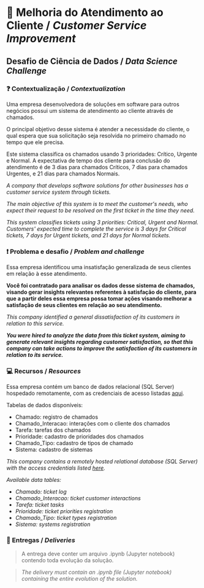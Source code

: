 # :raising_hand: Melhoria do Atendimento ao Cliente / *Customer Service Improvement*


## Desafio de Ciência de Dados / *Data Science Challenge*


### :question: Contextualização / *Contextualization*

Uma empresa desenvolvedora de soluções em software para outros negócios possui um sistema de atendimento ao cliente através de chamados.

O principal objetivo desse sistema é atender a necessidade do cliente, o qual espera que sua solicitação seja resolvida no primeiro chamado no tempo que ele precisa.

Este sistema classifica os chamados usando 3 prioridades: Crítico, Urgente e Normal. A expectativa de tempo dos cliente para conclusão do atendimento é de 3 dias para chamados Críticos, 7 dias para chamados Urgentes, e 21 dias para chamados Normais.

*A company that develops software solutions for other businesses has a customer service system through tickets.*

*The main objective of this system is to meet the customer's needs, who expect their request to be resolved on the first ticket in the time they need.*

*This system classifies tickets using 3 priorities: Critical, Urgent and Normal. Customers' expected time to complete the service is 3 days for Critical tickets, 7 days for Urgent tickets, and 21 days for Normal tickets.*


### :exclamation: Problema e desafio / *Problem and challenge*

Essa empresa identificou uma insatisfação generalizada de seus clientes em relação à esse atendimento.

**Você foi contratado para analisar os dados desse sistema de chamados, visando gerar insights relevantes referentes à satisfação do cliente, para que a partir deles essa empresa possa tomar ações visando melhorar a satisfação de seus clientes em relação ao seu atendimento.**

*This company identified a general dissatisfaction of its customers in relation to this service.*

***You were hired to analyze the data from this ticket system, aiming to generate relevant insights regarding customer satisfaction, so that this company can take actions to improve the satisfaction of its customers in relation to its service.***


### :computer: Recursos / *Resources*

Essa empresa contém um banco de dados relacional (SQL Server) hospedado remotamente, com as credenciais de acesso listadas [aqui](db_access.txt).

Tabelas de dados disponíveis:
- Chamado: registro de chamados
- Chamado_Interacao: interações com o cliente dos chamados
- Tarefa: tarefas dos chamados
- Prioridade: cadastro de prioridades dos chamados
- Chamado_Tipo: cadastro de tipos de chamado
- Sistema: cadastro de sistemas

*This company contains a remotely hosted relational database (SQL Server) with the access credentials listed [here](db_access.txt).*

*Available data tables:*
- *Chamado: ticket log*
- *Chamado_Interacao: ticket customer interactions*
- *Tarefa: ticket tasks*
- *Prioridade: ticket priorities registration*
- *Chamado_Tipo: ticket types registration*
- *Sistema: systems registration*


### :rocket: Entregas / *Deliveries*

> A entrega deve conter um arquivo .ipynb (Jupyter notebook) contendo toda evolução da solução.

> *The delivery must contain an .ipynb file (Jupyter notebook) containing the entire evolution of the solution.*
